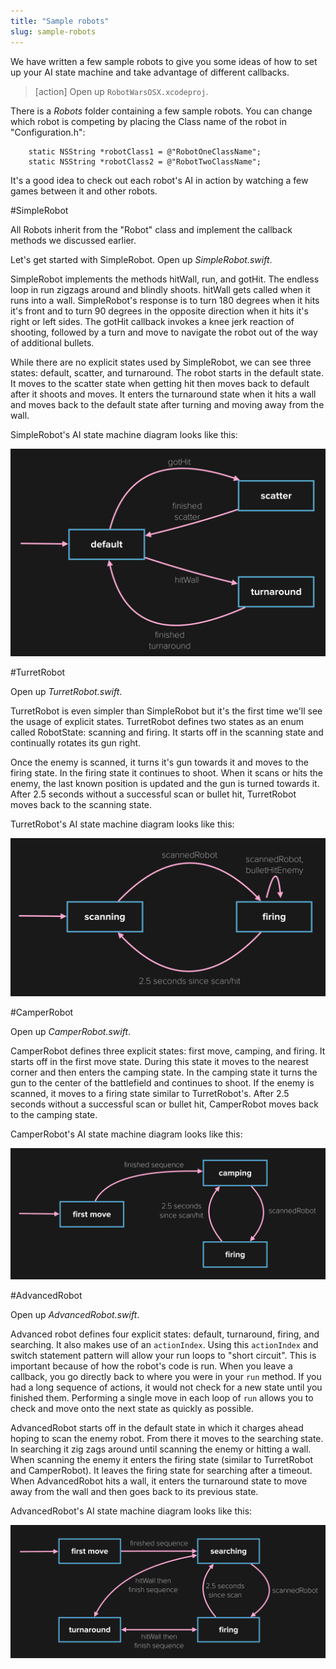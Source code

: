 ```yaml
---
title: "Sample robots"
slug: sample-robots
---
```


We have written a few sample robots to give you some ideas of how to set up your AI state machine and take advantage of different callbacks.

> [action]
> Open up `RobotWarsOSX.xcodeproj`.

There is a *Robots* folder containing a few sample robots. You can change which robot is competing by placing the Class name of the robot in "Configuration.h":

        static NSString *robotClass1 = @"RobotOneClassName";
        static NSString *robotClass2 = @"RobotTwoClassName";

It's a good idea to check out each robot's AI in action by watching a few games between it and other robots.

#SimpleRobot

All Robots inherit from the "Robot" class and implement the callback methods we discussed earlier.

Let's get started with SimpleRobot. Open up *SimpleRobot.swift*.

SimpleRobot implements the methods hitWall, run, and gotHit. The endless loop in run zigzags around and blindly shoots. hitWall gets called when it runs into a wall. SimpleRobot's response is to turn 180 degrees when it hits it's front and to turn 90 degrees in the opposite direction when it hits it's right or left sides. The gotHit callback invokes a knee jerk reaction of shooting, followed by a turn and move to navigate the robot out of the way of additional bullets.

While there are no explicit states used by SimpleRobot, we can see three states: default, scatter, and turnaround. The robot starts in the default state. It moves to the scatter state when getting hit then moves back to default after it shoots and moves. It enters the turnaround state when it hits a wall and moves back to the default state after turning and moving away from the wall.

SimpleRobot's AI state machine diagram looks like this:

![](./simple.png)

#TurretRobot

Open up *TurretRobot.swift*.

TurretRobot is even simpler than SimpleRobot but it's the first time we'll see the usage of explicit states. TurretRobot defines two states as an enum called RobotState: scanning and firing. It starts off in the scanning state and continually rotates its gun right.

Once the enemy is scanned, it turns it's gun towards it and moves to the firing state. In the firing state it continues to shoot. When it scans or hits the enemy, the last known position is updated and the gun is turned towards it. After 2.5 seconds without a successful scan or bullet hit, TurretRobot moves back to the scanning state.

TurretRobot's AI state machine diagram looks like this:

![](./turret.png)

#CamperRobot

Open up *CamperRobot.swift*.

CamperRobot defines three explicit states: first move, camping, and firing. It starts off in the first move state. During this state it moves to the nearest corner and then enters the camping state. In the camping state it turns the gun to the center of the battlefield and continues to shoot. If the enemy is scanned, it moves to a firing state similar to TurretRobot's. After 2.5 seconds without a successful scan or bullet hit, CamperRobot moves back to the camping state.

CamperRobot's AI state machine diagram looks like this:

![](./camper.png)

#AdvancedRobot

Open up *AdvancedRobot.swift*.

Advanced robot defines four explicit states: default, turnaround, firing, and searching. It also makes use of an `actionIndex`. Using this `actionIndex` and switch statement pattern will allow your run loops to "short circuit". This is important because of how the robot's code is run. When you leave a callback, you go directly back to where you were in your `run` method. If you had a long sequence of actions, it would not check for a new state until you finished them. Performing a single move in each loop of `run` allows you to check and move onto the next state as quickly as possible.

AdvancedRobot starts off in the default state in which it charges ahead hoping to scan the enemy robot. From there it moves to the searching state. In searching it zig zags around until scanning the enemy or hitting a wall. When scanning the enemy it enters the firing state (similar to TurretRobot and CamperRobot). It leaves the firing state for searching after a timeout. When AdvancedRobot hits a wall, it enters the turnaround state to move away from the wall and then goes back to its previous state.

AdvancedRobot's AI state machine diagram looks like this:

![](./advanced.png)
